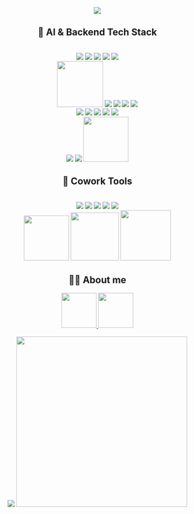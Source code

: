 <p align="center">
  <img src="https://capsule-render.vercel.app/api?type=venom&color=timeGradient&height=200&section=header&text=AI%20Engineer%20Minju%20Kang&fontSize=50&animation=fadeIn&fontColor=000000" />
</p>
<h2 align="center">👾 AI & Backend Tech Stack</h2>
<br/>
<div align="center">
<img src="https://img.shields.io/badge/Python-3776AB?style=flat-square&logo=python&logoColor=white"/>
<img src="https://img.shields.io/badge/Django-092E20?style=flat-square&logo=django&logoColor=white"/>
<img src="https://img.shields.io/badge/FastAPI-009688?style=flat-square&logo=fastapi&logoColor=white"/>
<img src="https://img.shields.io/badge/MySQL-4479A1?style=flat-square&logo=mysql&logoColor=white"/>
<img src="https://img.shields.io/badge/SQLite-003B57?style=flat-square&logo=sqlite&logoColor=white"/>
<br/>
<img src="https://img.shields.io/badge/microsoft%20azure-%230089D6.svg?&style=for-the-badge&logo=microsoft%20azure&logoColor=white" width="105"/>
<img src="https://img.shields.io/badge/Linux-FCC624?style=flat-square&logo=linux&logoColor=white"/>
<img src="https://img.shields.io/badge/Docker-2496ED?style=flat-square&logo=docker&logoColor=white"/>
<img src="https://img.shields.io/badge/Kubernetes-326CE5?style=flat-square&logo=kubernetes&logoColor=white"/>
<img src="https://img.shields.io/badge/HTML-E34F26?style=flat-square&logo=html5&logoColor=white"/>
<br/>
<img src="https://img.shields.io/badge/Pandas-150458?style=flat-square&logo=pandas&logoColor=white"/>
<img src="https://img.shields.io/badge/Numpy-013243?style=flat-square&logo=numpy&logoColor=white"/>
<img src="https://img.shields.io/badge/Scikit-learn-F7931E?style=flat-square&logo=scikitlearn&logoColor=white"/>
<img src="https://img.shields.io/badge/PyTorch-EE4C2C?style=flat-square&logo=pytorch&logoColor=white"/>
<img src="https://img.shields.io/badge/Keras-D00000?style=flat-square&logo=keras&logoColor=white"/>
<br/>
<img src="https://img.shields.io/badge/OpenAI-412991?style=flat-square&logo=openai&logoColor=white"/>
<img src="https://img.shields.io/badge/Jupyter-F37626?style=flat-square&logo=jupyter&logoColor=white"/>
<img src="https://img.shields.io/badge/visual%20studio-%235C2D91.svg?&style=for-the-badge&logo=visual%20studio&logoColor=white" width="103"/>
</div>

<h2 align="center">👾 Cowork Tools</h2>
<br/>
<div align="center">
<img src="https://img.shields.io/badge/Github-181717?style=flat-square&logo=github&logoColor=white"/>
<img src="https://img.shields.io/badge/Notion-000000?style=flat-square&logo=notion&logoColor=white"/>
<img src="https://img.shields.io/badge/Trello-0052CC?style=flat-square&logo=trello&logoColor=white"/>
<img src="https://img.shields.io/badge/Jira-0052CC?style=flat-square&logo=jira&logoColor=white"/>
<img src="https://img.shields.io/badge/Postman-FF6C37?style=flat-square&logo=postman&logoColor=white"/>
<br/>
<img src="https://img.shields.io/badge/microsoft%20teams-%236264A7.svg?&style=for-the-badge&logo=microsoft%20teams&logoColor=white" width="103"/>
<img src="https://img.shields.io/badge/microsoft%20outlook-%230078D4.svg?&style=for-the-badge&logo=microsoft%20outlook&logoColor=white" width="110"/>
<img src="https://img.shields.io/badge/microsoft%20onedrive-%230078D4.svg?&style=for-the-badge&logo=microsoft%20onedrive&logoColor=white" width="115"/>
</div>

<h2 align="center">👩‍💻 About me</h2>
<div align="center">
  <a href="https://www.notion.so/Junior-AI-Engineer-2495ba7cfd6f41978fac4cbcbe1e1d5b?source=copy_link">
  <img src="https://img.shields.io/badge/Notion-000000?style=flat-square&logo=notion&logoColor=white" width="80"/>
  </a>
  <a href="https://1e-monac.tistory.com/">
  <img src="https://img.shields.io/badge/Tistory-000000?style=flat-square&logo=tistory&logoColor=white" width="80"/>
  </a>
</div>
<br/>

<div align="center">
  <img src="https://github-readme-stats.vercel.app/api/top-langs/?username=1emonac&layout=compact"/>
  <img src="https://github-readme-stats.vercel.app/api?username=1emonac&show_icons=true&theme=transparent" width="390"/>
</div>


